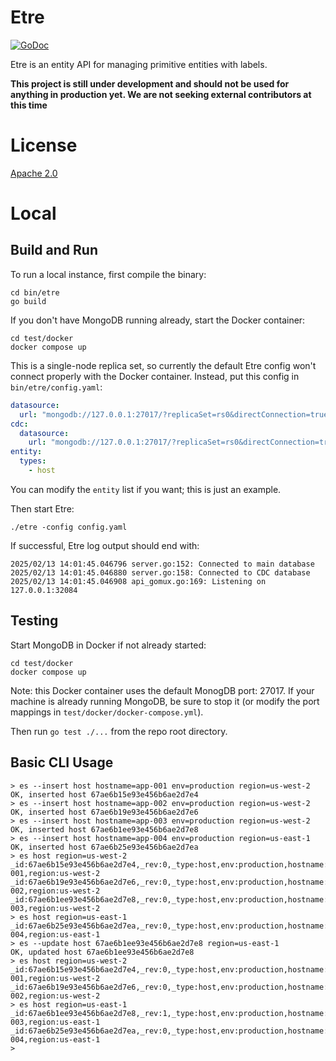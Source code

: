 # Etre

[![GoDoc](https://godoc.org/github.com/square/etre?status.svg)](https://pkg.go.dev/github.com/square/etre?tab=doc)

Etre is an entity API for managing primitive entities with labels.

**This project is still under development and should not be used for anything in production yet. We are not seeking external contributors at this time**

# License

[Apache 2.0](http://www.apache.org/licenses/LICENSE-2.0)

# Local

## Build and Run

To run a local instance, first compile the binary:

```
cd bin/etre
go build
```

If you don't have MongoDB running already, start the Docker container:

```
cd test/docker
docker compose up
```

This is a single-node replica set, so currently the default Etre config won't connect properly with the Docker container.
Instead, put this config in `bin/etre/config.yaml`:

```yaml
datasource:
  url: "mongodb://127.0.0.1:27017/?replicaSet=rs0&directConnection=true"
cdc:
  datasource:
    url: "mongodb://127.0.0.1:27017/?replicaSet=rs0&directConnection=true"
entity:
  types:
    - host
```

You can modify the `entity` list if you want; this is just an example.

Then start Etre:

```
./etre -config config.yaml
```

If successful, Etre log output should end with:

```
2025/02/13 14:01:45.046796 server.go:152: Connected to main database
2025/02/13 14:01:45.046880 server.go:158: Connected to CDC database
2025/02/13 14:01:45.046908 api_gomux.go:169: Listening on 127.0.0.1:32084
```

## Testing

Start MongoDB in Docker if not already started:

```
cd test/docker
docker compose up
```

Note: this Docker container uses the default MonogDB port: 27017.
If your machine is already running MongoDB, be sure to stop it (or modify the port mappings in `test/docker/docker-compose.yml`).

Then run `go test ./...` from the repo root directory.

## Basic CLI Usage
```shell
> es --insert host hostname=app-001 env=production region=us-west-2
OK, inserted host 67ae6b15e93e456b6ae2d7e4
> es --insert host hostname=app-002 env=production region=us-west-2
OK, inserted host 67ae6b19e93e456b6ae2d7e6
> es --insert host hostname=app-003 env=production region=us-west-2
OK, inserted host 67ae6b1ee93e456b6ae2d7e8
> es --insert host hostname=app-004 env=production region=us-east-1
OK, inserted host 67ae6b25e93e456b6ae2d7ea
> es host region=us-west-2
_id:67ae6b15e93e456b6ae2d7e4,_rev:0,_type:host,env:production,hostname:app-001,region:us-west-2
_id:67ae6b19e93e456b6ae2d7e6,_rev:0,_type:host,env:production,hostname:app-002,region:us-west-2
_id:67ae6b1ee93e456b6ae2d7e8,_rev:0,_type:host,env:production,hostname:app-003,region:us-west-2
> es host region=us-east-1
_id:67ae6b25e93e456b6ae2d7ea,_rev:0,_type:host,env:production,hostname:app-004,region:us-east-1
> es --update host 67ae6b1ee93e456b6ae2d7e8 region=us-east-1
OK, updated host 67ae6b1ee93e456b6ae2d7e8
> es host region=us-west-2
_id:67ae6b15e93e456b6ae2d7e4,_rev:0,_type:host,env:production,hostname:app-001,region:us-west-2
_id:67ae6b19e93e456b6ae2d7e6,_rev:0,_type:host,env:production,hostname:app-002,region:us-west-2
> es host region=us-east-1
_id:67ae6b1ee93e456b6ae2d7e8,_rev:1,_type:host,env:production,hostname:app-003,region:us-east-1
_id:67ae6b25e93e456b6ae2d7ea,_rev:0,_type:host,env:production,hostname:app-004,region:us-east-1
>
```